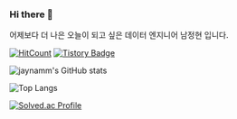 ### Hi there 👋  
어제보다 더 나은 오늘이 되고 싶은 데이터 엔지니어 남정현 입니다.

[![HitCount](http://hits.dwyl.com/jayanmm/jaynamm.svg)](http://hits.dwyl.com/jayanmm/jaynamm) [![Tistory Badge](https://img.shields.io/badge/TISTORY%20-%20제이%20로그-555263?style=flat&logoColor=white)]("https://jaynamm.tistory.com/)  
  
  
![jaynamm's GitHub stats](https://github-readme-stats.vercel.app/api?username=jaynamm&show_icons=true&theme=dracula)

![Top Langs](https://github-readme-stats.vercel.app/api/top-langs/?username=jaynamm&layout=compact&theme=dracula) 

[![Solved.ac Profile](http://mazassumnida.wtf/api/generate_badge?boj=jaynam)](https://solved.ac/jaynam)
